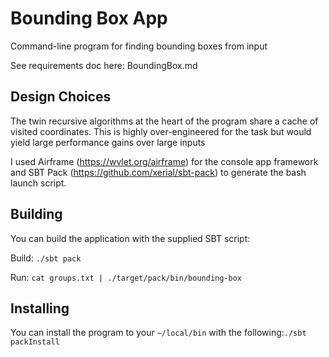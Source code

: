 # Bounding Box App
Command-line program for finding bounding boxes from input

See requirements doc here: BoundingBox.md

## Design Choices
The twin recursive algorithms at the heart of the program share a
cache of visited coordinates. This is highly over-engineered for the
task but would yield large performance gains over large inputs

I used Airframe (https://wvlet.org/airframe) for the console app 
framework and SBT Pack (https://github.com/xerial/sbt-pack) to generate
the bash launch script. 

## Building
You can build the application with the supplied SBT script:

Build:
`./sbt pack`

Run:
`cat groups.txt | ./target/pack/bin/bounding-box`

## Installing

You can install the program to your `~/local/bin` with the following:`./sbt packInstall`